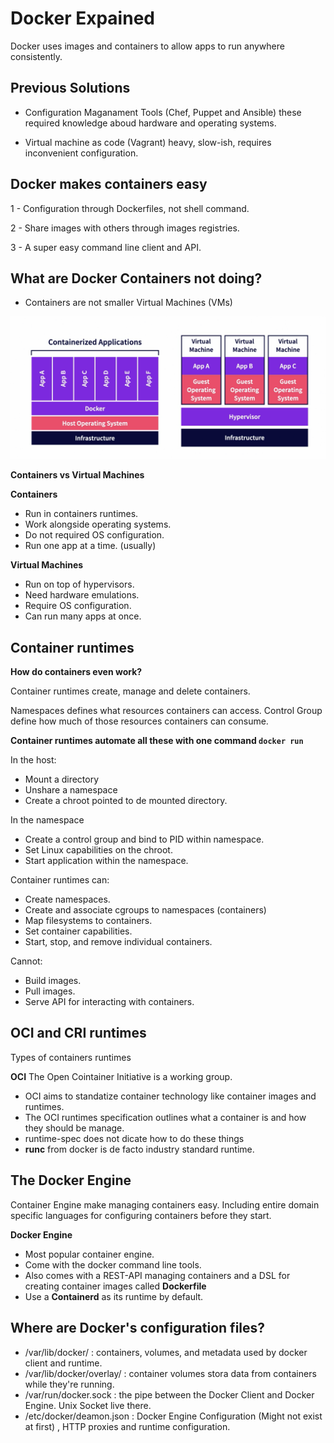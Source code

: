 # Docker Expained

Docker uses images and containers to allow apps to run anywhere consistently.

## Previous Solutions

- Configuration Maganament Tools (Chef, Puppet and Ansible) these required knowledge aboud hardware and operating systems.

- Virtual machine as code (Vagrant) heavy, slow-ish, requires inconvenient configuration.

## Docker makes containers easy

1 - Configuration through Dockerfiles, not shell command.

2 - Share images with others through images registries. 

3 - A super easy command line client and API.

## What are Docker Containers not doing?

* Containers are not smaller Virtual Machines (VMs)

<img src="imgs/docker-vs-vms.png" />

**Containers vs Virtual Machines**

**Containers**

- Run in containers runtimes.
- Work alongside operating systems.
- Do not required OS configuration.
- Run one app at a time. (usually)

**Virtual Machines**

- Run on top of hypervisors. 
- Need hardware emulations.
- Require OS configuration.
- Can run many apps at once. 

## Container runtimes

**How do containers even work?**

Container runtimes create, manage and delete containers.

Namespaces defines what resources containers can access. Control Group define how much of those resources containers can consume.

**Container runtimes automate all these with one command ```docker run```**

In the host:
- Mount a directory
- Unshare a namespace 
- Create a chroot pointed to de mounted directory.

In the namespace
- Create a control group and bind to PID within namespace.
- Set Linux capabilities on the chroot.
- Start application within the namespace. 

Container runtimes can:
- Create namespaces.
- Create and associate cgroups to namespaces (containers)
- Map filesystems to containers.
- Set container capabilities.
- Start, stop, and remove individual containers.

Cannot: 
- Build images.
- Pull images.
- Serve API for interacting with containers.

## OCI and CRI runtimes

Types of containers runtimes

**OCI** The Open Cointainer Initiative is a working group.

- OCI aims to standatize container technology like container images and runtimes.
- The OCI runtimes specification outlines what a container is and how they should be manage.
- runtime-spec does not dicate how to do these things 
- **runc** from docker is de facto industry standard runtime.

## The Docker Engine

Container Engine make managing containers easy. Including entire domain specific languages for configuring containers before they start. 

**Docker Engine**

- Most popular container engine.
- Come with the docker command line tools.
- Also comes with a REST-API managing containers and a DSL for creating container images called **Dockerfile**
- Use a **Containerd** as its runtime by default. 

## Where are Docker's configuration files?

- /var/lib/docker/ : containers, volumes, and metadata used by docker client and runtime.
- /var/lib/docker/overlay/ : container volumes stora data from containers while they're running.
- /var/run/docker.sock : the pipe between the Docker Client and Docker Engine. Unix Socket live there. 
- /etc/docker/deamon.json : Docker Engine Configuration (Might not exist at first) , HTTP proxies and runtime configuration. 



